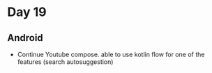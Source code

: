 # Day 19

## Android
- Continue Youtube compose. able to use kotlin flow for one of the features (search autosuggestion)
